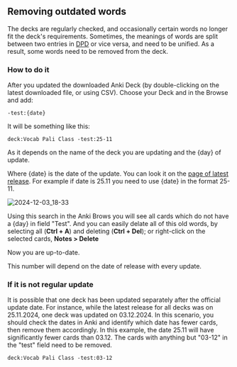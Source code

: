 ## Removing outdated words

The decks are regularly checked, and occasionally certain words no longer fit the deck's requirements. Sometimes, the meanings of words are split between two entries in [DPD](https://digitalpalidictionary.github.io/) or vice versa, and need to be unified. As a result, some words need to be removed from the deck.

### How to do it

After you updated the downloaded Anki Deck (by double-clicking on the latest downloaded file, or using CSV). Choose your Deck and in the Browse and add:

`-test:{date}`

It will be something like this:

`deck:Vocab Pali Class -test:25-11`

As it depends on the name of the deck you are updating and the {day} of update.

Where {date} is the date of the update. You can look it on the [page of latest release](https://github.com/sasanarakkha/study-tools/releases/latest/). For example if date is 25.11 you need to use {date} in the format 25-11.

![2024-12-03_18-33](https://github.com/user-attachments/assets/3ad34c54-73d8-4fe3-b5bc-9e090bfb6380)


Using this search in the Anki Brows you will see all cards which do not have a {day} in field "Test". And you can easily delate all of this old words, by selecting all (**Ctrl + A**) and deleting (**Ctrl + Del**); or right-click on the selected cards, **Notes > Delete**

Now you are up-to-date.

This number will depend on the date of release with every update.

### If it is not regular update

It is possible that one deck has been updated separately after the official update date. For instance, while the latest release for all decks was on 25.11.2024, one deck was updated on 03.12.2024. In this scenario, you should check the dates in Anki and identify which date has fewer cards, then remove them accordingly. In this example, the date 25.11 will have significantly fewer cards than 03.12. The cards with anything but "03-12" in the "test" field need to be removed.

`deck:Vocab Pali Class -test:03-12`
